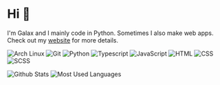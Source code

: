 # Hi 👋
I'm Galax and I mainly code in Python. Sometimes I also make web apps. Check out my [website](https://galax.tech) for more details.

![Arch Linux](https://img.shields.io/badge/-Arch%20Linux-black?style=flat-square&logo=Arch%20Linux) ![Git](https://img.shields.io/badge/-Git-f0efe7?style=flat-square&logo=Git) ![Python](https://img.shields.io/badge/-Python-yellow?style=flat-square&logo=Python) ![Typescript](https://img.shields.io/badge/-Typescript-white?style=flat-square&logo=Typescript) ![JavaScript](https://img.shields.io/badge/-Javascript-white?style=flat-square&logo=Javascript) ![HTML](https://img.shields.io/badge/-HTML-orange?style=flat-square&logo=html5) ![CSS](https://img.shields.io/badge/-CSS-blue?style=flat-square&logo=css3) ![SCSS](https://img.shields.io/badge/-SCSS-pink?style=flat-square&logo=sass)

![Github Stats](https://github-readme-stats.vercel.app/api?username=Galax028&count_private=true&show_icons=true&include_all_commits=true&theme=dark)
![Most Used Languages](https://github-readme-stats.vercel.app/api/top-langs/?username=Galax028&hide=TeX&layout=compact&theme=dark)
